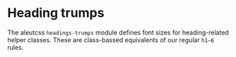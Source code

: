 # Heading trumps

The aleutcss `headings-trumps` module defines font sizes for heading-related
helper classes. These are class-bassed equivalents of our regular `h1–6` rules.


